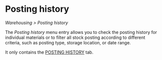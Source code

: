 # Posting history

*Warehousing > Posting history*

The *Posting history* menu entry allows you to check the posting history for individual materials or to filter all stock posting according to different criteria, such as posting type, storage location, or date range.

It only contains the [POSTING HISTORY](./02a_PostingHistory.md) tab.